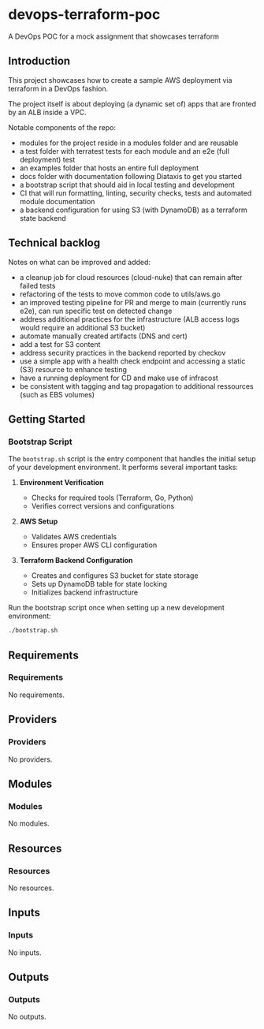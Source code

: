 # devops-terraform-poc
A DevOps POC for a mock assignment that showcases terraform

## Introduction

This project showcases how to create a sample AWS deployment via terraform in a DevOps fashion.

The project itself is about deploying (a dynamic set of) apps that are fronted by an ALB inside a VPC.

Notable components of the repo:

- modules for the project reside in a modules folder and are reusable
- a test folder with terratest tests for each module and an e2e (full deployment) test
- an examples folder that hosts an entire full deployment
- docs folder with documentation following Diataxis to get you started
- a bootstrap script that should aid in local testing and development
- CI that will run formatting, linting, security checks, tests and automated module documentation
- a backend configuration for using S3 (with DynamoDB) as a terraform state backend

## Technical backlog

Notes on what can be improved and added:

- a cleanup job for cloud resources (cloud-nuke) that can remain after failed tests
- refactoring of the tests to move common code to utils/aws.go
- an improved testing pipeline for PR and merge to main (currently runs e2e), can run specific test on detected change
- address additional practices for the infrastructure (ALB access logs would require an additional S3 bucket)
- automate manually created artifacts (DNS and cert)
- add a test for S3 content
- address security practices in the backend reported by checkov
- use a simple app with a health check endpoint and accessing a static (S3) resource to enhance testing
- have a running deployment for CD and make use of infracost
- be consistent with tagging and tag propagation to additional ressources (such as EBS volumes)

## Getting Started

### Bootstrap Script

The `bootstrap.sh` script is the entry component that handles the initial setup of your development environment. It performs several important tasks:

1. **Environment Verification**
   - Checks for required tools (Terraform, Go, Python)
   - Verifies correct versions and configurations

2. **AWS Setup**
   - Validates AWS credentials
   - Ensures proper AWS CLI configuration

3. **Terraform Backend Configuration**
   - Creates and configures S3 bucket for state storage
   - Sets up DynamoDB table for state locking
   - Initializes backend infrastructure

Run the bootstrap script once when setting up a new development environment:
```bash
./bootstrap.sh
```

<!-- BEGIN_TF_DOCS -->
## Requirements

### Requirements

No requirements.

## Providers

### Providers

No providers.

## Modules

### Modules

No modules.

## Resources

### Resources

No resources.

## Inputs

### Inputs

No inputs.

## Outputs

### Outputs

No outputs.
<!-- END_TF_DOCS -->
